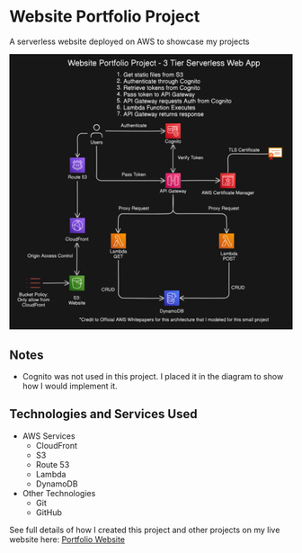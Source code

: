 # Website Portfolio Project

A serverless website deployed on AWS to showcase my projects

![Project Design](src/assets/project3image.png)

## Notes

* Cognito was not used in this project. I placed it in the diagram to show how I would implement it.

## Technologies and Services Used

* AWS Services
    - CloudFront
    - S3
    - Route 53
    - Lambda
    - DynamoDB
* Other Technologies
    - Git
    - GitHub

See full details of how I created this project and other projects on my live website here: [Portfolio Website](https://shaneshimizu.com)


